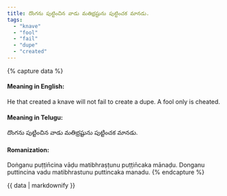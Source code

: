 ```yaml
---
title: దొంగను పుట్టించిన వాడు మతిభ్రష్టును పుట్టించక మానడు.
tags:
  - "knave"
  - "fool"
  - "fail"
  - "dupe"
  - "created"
---
```


{% capture data %}
#### Meaning in English:
He that created a knave will not fail to create a dupe.
A fool only is cheated.

#### Meaning in Telugu:
దొంగను పుట్టించిన వాడు మతిభ్రష్టును పుట్టించక మానడు.

#### Romanization:
Doṅganu puṭṭin̄cina vāḍu matibhraṣṭunu puṭṭin̄caka mānaḍu.
Donganu puttincina vadu matibhrastunu puttincaka manadu.
{% endcapture %}

{{ data | markdownify }}

